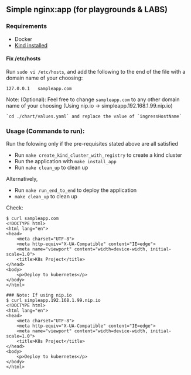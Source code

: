 ## Simple nginx:app (for playgrounds & LABS) 


### Requirements

- Docker 
- [Kind installed](https://kind.sigs.k8s.io/)


#### Fix /etc/hosts 

Run `sudo vi /etc/hosts`, and add the following to the end of the file with a domain name of your choosing:

`127.0.0.1   sampleapp.com`

Note: (Optional): Feel free to change `sampleapp.com` to any other domain name of your choosing (Using nip.io -> simpleapp.192.168.1.99.nip.io)
```
`cd ./chart/values.yaml` and replace the value of `ingressHostName`
```

### Usage (Commands to run):
Run the folowing only if the pre-requisites stated above are all satisfied
- Run `make create_kind_cluster_with_registry` to create a kind cluster
- Run the application with `make install_app`
- Run `make clean_up` to clean up

Alternatively,
- Run `make run_end_to_end` to deploy the application
- `make clean_up` to clean up

Check:
```
$ curl sampleapp.com
<!DOCTYPE html>
<html lang="en">
<head>
    <meta charset="UTF-8">
    <meta http-equiv="X-UA-Compatible" content="IE=edge">
    <meta name="viewport" content="width=device-width, initial-scale=1.0">
    <title>K8s Project</title>
</head>
<body>
    <p>Deploy to kubernetes</p>
</body>
</html>

### Note: If using nip.io 
$ curl simpleapp.192.168.1.99.nip.io
<!DOCTYPE html>
<html lang="en">
<head>
    <meta charset="UTF-8">
    <meta http-equiv="X-UA-Compatible" content="IE=edge">
    <meta name="viewport" content="width=device-width, initial-scale=1.0">
    <title>K8s Project</title>
</head>
<body>
    <p>Deploy to kubernetes</p>
</body>
</html>

```
